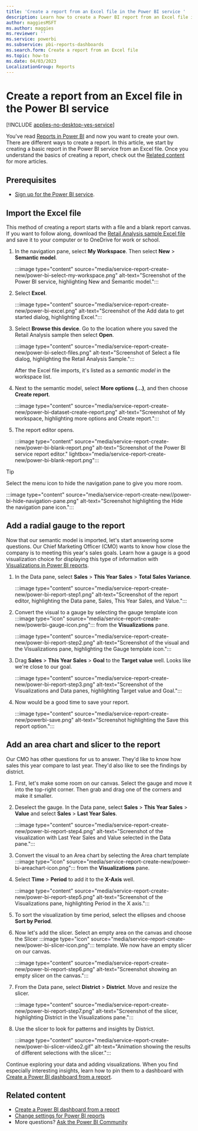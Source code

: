 ```yaml
---
title: 'Create a report from an Excel file in the Power BI service '
description: Learn how to create a Power BI report from an Excel file in the Power BI service by using the Retail Analysis sample.
author: maggiesMSFT
ms.author: maggies
ms.reviewer: ''
ms.service: powerbi
ms.subservice: pbi-reports-dashboards
ms.search.form: Create a report from an Excel file
ms.topic: how-to
ms.date: 04/03/2023
LocalizationGroup: Reports
---
```

# Create a report from an Excel file in the Power BI service

[!INCLUDE [applies-no-desktop-yes-service](../includes/applies-no-desktop-yes-service.md)]

You've read [Reports in Power BI](../consumer/end-user-reports.md) and now you want to create your own. There are different ways to create a report. In this article, we start by creating a basic report in the Power BI service from an Excel file. Once you understand the basics of creating a report, check out the [Related content](#related-content) for more articles.

## Prerequisites

* [Sign up for the Power BI service](../fundamentals/service-self-service-signup-for-power-bi.md).

## Import the Excel file

This method of creating a report starts with a file and a blank report canvas. If you want to follow along, download the [Retail Analysis sample Excel file](https://go.microsoft.com/fwlink/?LinkId=529778) and save it to your computer or to OneDrive for work or school.

1. In the navigation pane, select **My Workspace**. Then select **New** > **Semantic model**.

    :::image type="content" source="media/service-report-create-new/power-bi-select-my-workspace.png" alt-text="Screenshot of the Power BI service, highlighting New and Semantic model.":::

1. Select **Excel**.

    :::image type="content" source="media/service-report-create-new/power-bi-excel.png" alt-text="Screenshot of the Add data to get started dialog, highlighting Excel.":::

1. Select **Browse this device**. Go to the location where you saved the Retail Analysis sample then select **Open**.

    :::image type="content" source="media/service-report-create-new/power-bi-select-files.png" alt-text="Screenshot of Select a file dialog, highlighting the Retail Analysis Sample.":::

    After the Excel file imports, it's listed as a *semantic model* in the workspace list.

1. Next to the semantic model, select **More options (...)**, and then choose **Create report**.

    :::image type="content" source="media/service-report-create-new/power-bi-dataset-create-report.png" alt-text="Screenshot of My workspace, highlighting more options and Create report.":::

1. The report editor opens.

    :::image type="content" source="media/service-report-create-new/power-bi-blank-report.png" alt-text="Screenshot of the Power BI service report editor." lightbox="media/service-report-create-new/power-bi-blank-report.png":::

> [!TIP]
> Select the menu icon to hide the navigation pane to give you more room.
>
> :::image type="content" source="media/service-report-create-new//power-bi-hide-navigation-pane.png" alt-text="Screenshot highlighting the Hide the navigation pane icon.":::

## Add a radial gauge to the report

Now that our semantic model is imported, let's start answering some questions. Our Chief Marketing Officer (CMO) wants to know how close the company is to meeting this year's sales goals. Learn how a gauge is a good visualization choice for displaying this type of information with [Visualizations in Power BI reports](../visuals/power-bi-report-visualizations.md).

1. In the Data pane, select **Sales** > **This Year Sales** > **Total Sales Variance**.

    :::image type="content" source="media/service-report-create-new/power-bi-report-step1.png" alt-text="Screenshot of the report editor, highlighting the Data pane, Sales, This Year Sales, and Value.":::

1. Convert the visual to a gauge by selecting the gauge template icon :::image type="icon" source="media/service-report-create-new/powerbi-gauge-icon.png"::: from the **Visualizations** pane.

    :::image type="content" source="media/service-report-create-new/power-bi-report-step2.png" alt-text="Screenshot of the visual and the Visualizations pane, highlighting the Gauge template icon.":::

1. Drag **Sales** > **This Year Sales** > **Goal** to the **Target value** well. Looks like we're close to our goal.

    :::image type="content" source="media/service-report-create-new/power-bi-report-step3.png" alt-text="Screenshot of the Visualizations and Data panes, highlighting Target value and Goal.":::

1. Now would be a good time to save your report.

    :::image type="content" source="media/service-report-create-new/powerbi-save.png" alt-text="Screenshot highlighting the Save this report option.":::

## Add an area chart and slicer to the report

Our CMO has other questions for us to answer. They'd like to know how sales this year compare to last year. They'd also like to see the findings by district.

1. First, let's make some room on our canvas. Select the gauge and move it into the top-right corner. Then grab and drag one of the corners and make it smaller.

1. Deselect the gauge. In the Data pane, select **Sales** > **This Year Sales** > **Value** and select **Sales** > **Last Year Sales**.

    :::image type="content" source="media/service-report-create-new/power-bi-report-step4.png" alt-text="Screenshot of the visualization with Last Year Sales and Value selected in the Data pane.":::

1. Convert the visual to an Area chart by selecting the Area chart template :::image type="icon" source="media/service-report-create-new/power-bi-areachart-icon.png"::: from the **Visualizations** pane.

1. Select **Time** > **Period** to add it to the **X-Axis** well.

    :::image type="content" source="media/service-report-create-new/power-bi-report-step5.png" alt-text="Screenshot of the Visualizations pane, highlighting Period in the X axis.":::

1. To sort the visualization by time period, select the ellipses and choose **Sort by Period**.

1. Now let's add the slicer. Select an empty area on the canvas and choose the Slicer :::image type="icon" source="media/service-report-create-new/power-bi-slicer-icon.png"::: template. We now have an empty slicer on our canvas.

    :::image type="content" source="media/service-report-create-new/power-bi-report-step6.png" alt-text="Screenshot showing an empty slicer on the canvas.":::

1. From the Data pane, select **District** > **District**. Move and resize the slicer.

    :::image type="content" source="media/service-report-create-new/power-bi-report-step7.png" alt-text="Screenshot of the slicer, highlighting District in the Visualizations pane.":::

1. Use the slicer to look for patterns and insights by District.

    :::image type="content" source="media/service-report-create-new/power-bi-slicer-video2.gif" alt-text="Animation showing the results of different selections with the slicer.":::

Continue exploring your data and adding visualizations. When you find especially interesting insights, learn how to pin them to a dashboard with [Create a Power BI dashboard from a report](service-dashboard-create.md).

## Related content

* [Create a Power BI dashboard from a report](service-dashboard-create.md)
* [Change settings for Power BI reports](power-bi-report-settings.md)
* More questions? [Ask the Power BI Community](https://community.powerbi.com/)
